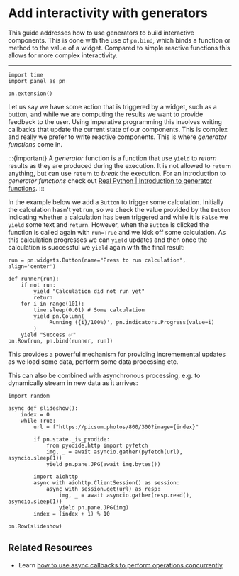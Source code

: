 # Add interactivity with generators

This guide addresses how to use generators to build interactive components. This is done with the use of `pn.bind`, which binds a function or method to the value of a widget. Compared to simple reactive functions this allows for more complex interactivity.

---

```{pyodide}
import time
import panel as pn

pn.extension()
```

Let us say we have some action that is triggered by a widget, such as a button, and while we are computing the results we want to provide feedback to the user. Using imperative programming this involves writing callbacks that update the current state of our components. This is complex and really we prefer to write reactive components. This is where *generator functions* come in.

:::{important}
A *generator* function is a function that use `yield` to *return* results as they are produced during the execution. It is not allowed to `return` anything, but can use `return` to *break* the execution. For an introduction to *generator functions* check out [Real Python | Introduction to generator functions](https://realpython.com/introduction-to-python-generators/).
:::

In the example below we add a `Button` to trigger some calculation. Initially the calculation hasn't yet run, so we check the value provided by the `Button` indicating whether a calculation has been triggered and while it is `False` we `yield` some text and `return`. However, when the `Button` is clicked the function is called again with `run=True` and we kick off some calculation. As this calculation progresses we can `yield` updates and then once the calculation is successful we `yield` again with the final result:

```{pyodide}
run = pn.widgets.Button(name="Press to run calculation", align='center')

def runner(run):
    if not run:
        yield "Calculation did not run yet"
        return
    for i in range(101):
        time.sleep(0.01) # Some calculation
        yield pn.Column(
            'Running ({i}/100%)', pn.indicators.Progress(value=i)
        )
    yield "Success ✅︎"
pn.Row(run, pn.bind(runner, run))
```

This provides a powerful mechanism for providing incrememental updates as we load some data, perform some data processing etc.

This can also be combined with asynchronous processing, e.g. to dynamically stream in new data as it arrives:

```{pyodide}
import random

async def slideshow():
    index = 0
    while True:
        url = f"https://picsum.photos/800/300?image={index}"

        if pn.state._is_pyodide:
            from pyodide.http import pyfetch
            img, _ = await asyncio.gather(pyfetch(url), asyncio.sleep(1))
            yield pn.pane.JPG(await img.bytes())

        import aiohttp
        async with aiohttp.ClientSession() as session:
            async with session.get(url) as resp:
                img, _ = await asyncio.gather(resp.read(), asyncio.sleep(1))
                yield pn.pane.JPG(img)
        index = (index + 1) % 10

pn.Row(slideshow)
```

## Related Resources

- Learn [how to use async callbacks to perform operations concurrently](../concurrency/async.md)
